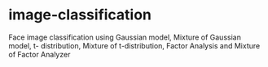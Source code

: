 # image-classification
Face image classification using Gaussian model, Mixture of Gaussian model, t- distribution, Mixture of t-distribution, Factor Analysis and Mixture of Factor Analyzer
